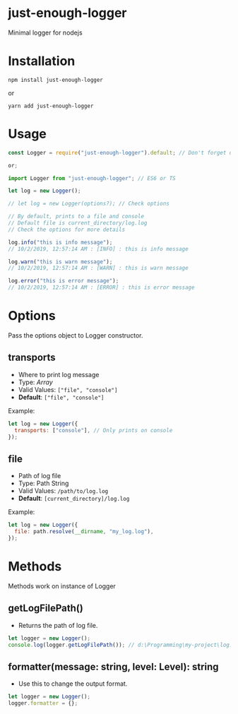 # just-enough-logger

Minimal logger for nodejs

# Installation

`npm install just-enough-logger`

or

`yarn add just-enough-logger`

# Usage

```js
const Logger = require("just-enough-logger").default; // Don't forget default;

or;

import Logger from "just-enough-logger"; // ES6 or TS

let log = new Logger();

// let log = new Logger(options?); // Check options

// By default, prints to a file and console
// Default file is current_directory/log.log
// Check the options for more details

log.info("this is info message");
// 10/2/2019, 12:57:14 AM : [INFO] : this is info message

log.warn("this is warn message");
// 10/2/2019, 12:57:14 AM : [WARN] : this is warn message

log.error("this is error message");
// 10/2/2019, 12:57:14 AM : [ERROR] : this is error message
```

# Options

Pass the options object to Logger constructor.

## transports

- Where to print log message
- Type: _Array_
- Valid Values: `["file", "console"]`
- **Default**: `["file", "console"]`

Example:

```js
let log = new Logger({
  transports: ["console"], // Only prints on console
});
```

## file

- Path of log file
- Type: Path String
- Valid Values: `/path/to/log.log`
- **Default**: `[current_directory]/log.log`

Example:

```js
let log = new Logger({
  file: path.resolve(__dirname, "my_log.log"),
});
```

# Methods

Methods work on instance of Logger

## getLogFilePath()

- Returns the path of log file.

```js
let logger = new Logger();
console.log(logger.getLogFilePath()); // d:\Programming\my-project\log.log
```

## formatter(message: string, level: Level): string

- Use this to change the output format.

```js
let logger = new Logger();
logger.formatter = {};
```
